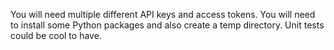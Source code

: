 You will need multiple different API keys and access tokens.
You will need to install some Python packages and also create a temp directory. 
Unit tests could be cool to have.